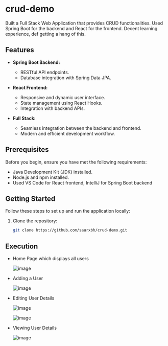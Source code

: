 # crud-demo

Built a Full Stack Web Application that provides CRUD functionalities. Used Spring Boot for the backend and React for the frontend. Decent learning experience, def getting a hang of this.

## Features

- **Spring Boot Backend:**
  - RESTful API endpoints.
  - Database integration with Spring Data JPA.

- **React Frontend:**
  - Responsive and dynamic user interface.
  - State management using React Hooks.
  - Integration with backend APIs.

- **Full Stack:**
  - Seamless integration between the backend and frontend.
  - Modern and efficient development workflow.

## Prerequisites

Before you begin, ensure you have met the following requirements:

- Java Development Kit (JDK) installed.
- Node.js and npm installed.
- Used VS Code for React frontend, IntelliJ for Spring Boot backend

## Getting Started

Follow these steps to set up and run the application locally:

1. Clone the repository:

   ```bash
   git clone https://github.com/saurxbh/crud-demo.git

## Execution

- Home Page which displays all users

  ![image](/images/AllUsers.png)

- Adding a User

  ![image](/images/AddUser.png)

- Editing User Details

  ![image](/images/edit1.png)

  ![image](/images/edit2.png)

- Viewing User Details

  ![image](/images/UserDetails.png)



